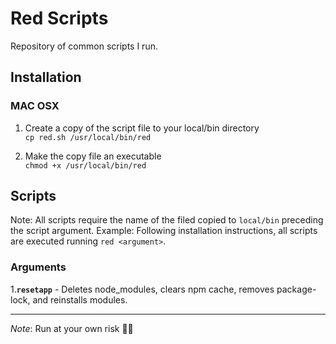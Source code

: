 # **Red Scripts**
Repository of common scripts I run.

## Installation

### MAC OSX
1. Create a copy of the script file to your local/bin directory<br/>
`cp red.sh /usr/local/bin/red`<br/>

2. Make the copy file an executable<br/>
`chmod +x /usr/local/bin/red`<br/>

## Scripts
Note: All scripts require the name of the filed copied to `local/bin` preceding the script argument. 
Example: Following installation instructions, all scripts are executed running `red <argument>`.

### Arguments
1.**`resetapp`** - Deletes node_modules, clears npm cache, removes package-lock, and reinstalls modules.


---
_Note_:
Run at your own risk 🤷‍♂️ 
